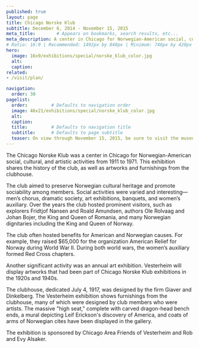 ```yaml
---
published: true
layout: page
title: Chicago Norske Klub
subtitle: December 6, 2014 - November 15, 2015
meta_title:        # Appears on bookmarks, search results, etc...
meta_description: A center in Chicago for Norwegian-American social, cultural, and artistic activities from 1911 to 1971.
# Ratio: 16:9 | Recommended: 1492px by 840px | Minimum: 746px by 420px
hero:
  image: 16x9/exhibitions/special/norske_klub_color.jpg
  alt:
  caption:
related: 
- /visit/plan/

navigation:
  order: 30
pagelist:
  order:         # Defaults to navigation order
  image: 46x21/exhibitions/special/norske_klub_color.jpg
  alt:
  caption: 
  title:         # Defaults to navigation title
  subtitle:      # Defaults to page subtitle
  teaser: On view through November 15, 2015, be sure to visit the museum for a look at the social, cultural, and artistic activities from 1911 to 1971 of this cultural center in Chicago.
---
```

The Chicago Norske Klub was a center in Chicago for Norwegian-American social, cultural, and artistic activities from 1911 to 1971. This exhibition shares the history of the club, as well as artworks and furnishings from the clubhouse.

The club aimed to preserve Norwegian cultural heritage and promote sociability among members. Social activities were varied and interesting—men’s chorus, dramatic society, art exhibitions, banquets, and women’s auxiliary. Over the years the club hosted prominent visitors, such as explorers Fridtjof Nansen and Roald Amundsen, authors Ole Rolvaag and Johan Bojer, the King and Queen of Romania, and many Norwegian dignitaries including the King and Queen of Norway.

The club often hosted benefits for American and Norwegian causes. For example, they raised $65,000 for the organization American Relief for Norway during World War II. During both world wars, the women’s auxiliary formed Red Cross chapters.

Another significant activity was an annual art exhibition. Vesterheim will display artworks that had been part of Chicago Norske Klub exhibitions in the 1920s and 1940s.

The clubhouse, dedicated July 4, 1917, was designed by the firm Giaver and Dinkelberg. The Vesterheim exhibition shows furnishings from the clubhouse, many of which were designed by club members who were artists. The massive "high seat," complete with carved dragon-head bench ends, a mural depicting Leif Erickson's discovery of America, and coats of arms of Norwegian cites have been displayed in the gallery.

The exhibition is sponsored by Chicago Area Friends of Vesterheim and Rob and Evy Alsaker.